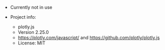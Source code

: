 - Currently not in use

- Project info:
    - plotly.js
    - Version 2.25.0
    - https://plotly.com/javascript/ and https://github.com/plotly/plotly.js
    - License: MIT
